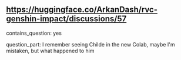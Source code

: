 ## https://huggingface.co/ArkanDash/rvc-genshin-impact/discussions/57

contains_question: yes

question_part: I remember seeing Childe in the new Colab, maybe I'm mistaken, but what happened to him 